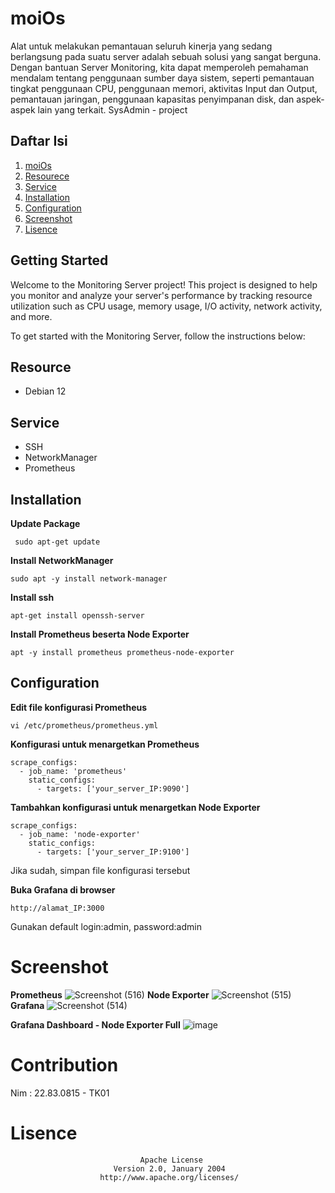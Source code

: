# moiOs
Alat untuk melakukan pemantauan seluruh kinerja yang sedang berlangsung pada suatu server adalah sebuah solusi yang sangat berguna. Dengan bantuan Server Monitoring, kita dapat memperoleh pemahaman mendalam tentang penggunaan sumber daya sistem, seperti pemantauan tingkat penggunaan CPU, penggunaan memori, aktivitas Input dan Output, pemantauan jaringan, penggunaan kapasitas penyimpanan disk, dan aspek-aspek lain yang terkait.
SysAdmin - project

## Daftar Isi
1. [moiOs](#moiOs)
2. [Resourece](#Resource)
4. [Service](#Service)
5. [Installation](#Installation)
6. [Configuration](#Configuration)
7. [Screenshot](#Screenshot)
8. [Lisence](#Lisence)

## Getting Started

Welcome to the Monitoring Server project! This project is designed to help you monitor and analyze your server's performance by tracking resource utilization such as CPU usage, memory usage, I/O activity, network activity, and more.

To get started with the Monitoring Server, follow the instructions below:

## Resource
   - Debian 12

## Service
   - SSH
   - NetworkManager
   - Prometheus

## Installation
   **Update Package**
   ```shell
    sudo apt-get update
   ```

   **Install NetworkManager** 
   ```shell
   sudo apt -y install network-manager
   ```

   **Install ssh**
   ```shell
   apt-get install openssh-server
   ```

   **Install Prometheus beserta Node Exporter**
   ```shell
   apt -y install prometheus prometheus-node-exporter
   ```

   
## Configuration 
   **Edit file konfigurasi Prometheus**
   ```shell
   vi /etc/prometheus/prometheus.yml
   ```

   **Konfigurasi untuk menargetkan Prometheus**
   ```shell
   scrape_configs:
     - job_name: 'prometheus'
       static_configs:
         - targets: ['your_server_IP:9090']
   ```

   **Tambahkan konfigurasi untuk menargetkan Node Exporter**
   ```shell
   scrape_configs:
     - job_name: 'node-exporter'
       static_configs:
         - targets: ['your_server_IP:9100']
   ```
   Jika sudah, simpan file konfigurasi tersebut
   
   **Buka Grafana di browser**
   ```shell
   http://alamat_IP:3000
   ```
   Gunakan default login:admin, password:admin

# Screenshot
   **Prometheus**
![Screenshot (516)](https://github.com/zaiy0/moiOs/assets/90432809/0853c343-0353-471b-a02e-f5be3f116974)
   **Node Exporter**
![Screenshot (515)](https://github.com/zaiy0/moiOs/assets/90432809/fdc5098d-b3ff-40f2-a9a2-591700e75eef)
   **Grafana**
![Screenshot (514)](https://github.com/zaiy0/moiOs/assets/90432809/dd1a33b6-519a-4d97-ac70-69632b641cf8)

 **Grafana Dashboard - Node Exporter Full**
 ![image](https://github.com/zaiy0/moiOs/assets/90432809/7c70597f-8c3e-4f74-97ef-2bab395aad2a)

 


# Contribution
Nim    : 22.83.0815 - TK01


# Lisence
                                 Apache License
                           Version 2.0, January 2004
                        http://www.apache.org/licenses/
